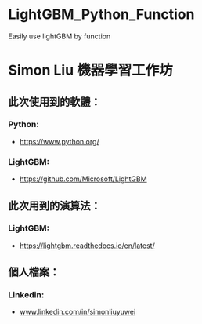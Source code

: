 # LightGBM_Python_Function
Easily use lightGBM by function

# Simon Liu 機器學習工作坊

## 此次使用到的軟體：
### Python:
- https://www.python.org/

### LightGBM:
- https://github.com/Microsoft/LightGBM

## 此次用到的演算法：

### LightGBM:
- https://lightgbm.readthedocs.io/en/latest/

## 個人檔案：
### Linkedin: 
- www.linkedin.com/in/simonliuyuwei
